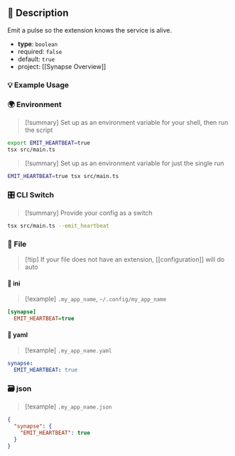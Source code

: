 ## 📜 Description

Emit a pulse so the extension knows the service is alive.

- **type**: `boolean`
- required: `false`
- default: `true`
- project: [[Synapse Overview]]

### 💡 Example Usage

### 🌍 Environment

> [!summary] Set up as an environment variable for your shell, then run the script
```bash
export EMIT_HEARTBEAT=true
tsx src/main.ts
```
> [!summary] Set up as an environment variable for just the single run

```bash
EMIT_HEARTBEAT=true tsx src/main.ts
```
### 🎛️ CLI Switch

> [!summary] Provide your config as a switch
```bash
tsx src/main.ts --emit_heartbeat
```
### 📁 File
> [!tip] If your file does not have an extension, [[configuration]] will do auto
#### 📘 ini

> [!example] 
> `.my_app_name`, `~/.config/my_app_name`

```ini
[synapse]
  EMIT_HEARTBEAT=true
```
#### 📄 yaml

> [!example]
> `.my_app_name.yaml`

```yaml
synapse:
  EMIT_HEARTBEAT: true
```
### 🗃️ json

> [!example]
> `.my_app_name.json`

```json
{
  "synapse": {
    "EMIT_HEARTBEAT": true
  }
}
```